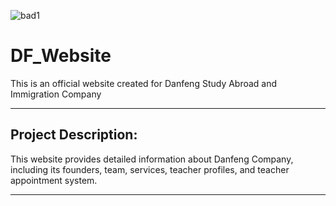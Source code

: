 <!-- @format -->
![bad1](https://img.shields.io/badge/Coder-Fengdi-yellowgreen)
# DF_Website

This is an official website created for Danfeng Study Abroad and Immigration Company

---

## Project Description:
This website provides detailed information about Danfeng Company, including its founders, team, services, teacher profiles, and teacher appointment system.

---


